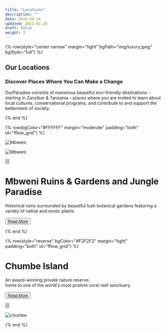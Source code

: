 ```yaml
---
title: "Locations"
description: ""
date: 2018-09-14
updated: 2021-02-20
draft: false
weight: 3
---
```

<!-- section 1 (Locations) -->

{% row(style="center narrow" margin="tight" bgPath="img/luxury.jpeg" bgStyle="full") %}

<div class="bg-gray-200/50 py-4 px-4 rounded-md">

## Our Locations

### Discover Places Where You Can Make a Change



OurParadise consists of numerous beautiful eco-friendly destinations – starting in Zanzibar & Tanzania – places where you are invited to learn about local cultures, conservational programs, and contribute to and support the betterment of society.

</div>

{% end %}

<!-- section 2 (Mbweni) -->

<div class="container mx-auto">

{% row(bgColor="#FFFFFF" margin="moderate" padding="both" id="fflow_grid") %}

![Mbweni](img/mbwenilocation3.jpeg)



![Mbweni](img/mbwenilocation1.jpeg)

|||

# Mbweni Ruins & Gardens and Jungle Paradise

Historical ruins surrounded by beautiful lush botanical gardens featuring a variety of native and exotic plants.

<button>[Read More](/locations/mbweni)</button>

</div>

{% end %}

<!-- section 3 (Chumbe) -->

{% row(style="reverse" bgColor="#F2F2F2" margin="tight" padding="both" id="fflow_grid") %}



# Chumbe Island

An award-winning private nature reserve, <br>
home to one of the world's most pristine coral reef sanctuary.

<button>[Read More](/locations/chumbe)</button>

|||

![chumbe](img/chumbe_location.jpeg)



{% end %}

